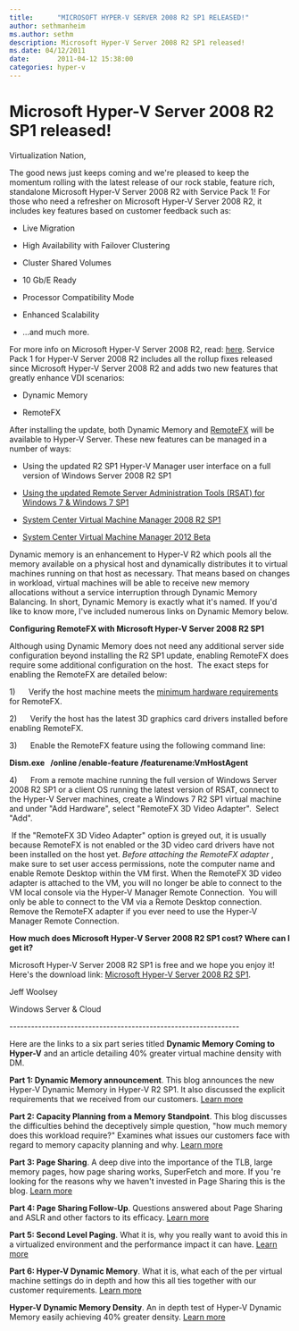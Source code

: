 ```yaml
---
title:      "MICROSOFT HYPER-V SERVER 2008 R2 SP1 RELEASED!"
author: sethmanheim
ms.author: sethm
description: Microsoft Hyper-V Server 2008 R2 SP1 released!
ms.date: 04/12/2011
date:       2011-04-12 15:38:00
categories: hyper-v
---
```

# Microsoft Hyper-V Server 2008 R2 SP1 released!

Virtualization Nation,

The good news just keeps coming and we're pleased to keep the momentum rolling with the latest release of our rock stable, feature rich, standalone Microsoft Hyper-V Server 2008 R2 with Service Pack 1! For those who need a refresher on Microsoft Hyper-V Server 2008 R2, it includes key features based on customer feedback such as:

  * Live Migration

  * High Availability with Failover Clustering

  * Cluster Shared Volumes

  * 10 Gb/E Ready

  * Processor Compatibility Mode

  * Enhanced Scalability

  * …and much more.




For more info on Microsoft Hyper-V Server 2008 R2, read: [here](https://techcommunity.microsoft.com/t5/virtualization/microsoft-hyper-v-server-2008-r2-rtm-more/ba-p/381635). Service Pack 1 for Hyper-V Server 2008 R2 includes all the rollup fixes released since Microsoft Hyper-V Server 2008 R2 and adds two new features that greatly enhance VDI scenarios:

  * Dynamic Memory

  * RemoteFX


After installing the update, both Dynamic Memory and [RemoteFX](https://technet.microsoft.com/library/ff817578\(WS.10\).aspx) will be available to Hyper-V Server. These new features can be managed in a number of ways:

  * Using the updated R2 SP1 Hyper-V Manager user interface on a full version of Windows Server 2008 R2 SP1

  * [Using the updated Remote Server Administration Tools (RSAT) for Windows 7 & Windows 7 SP1](/troubleshoot/windows-server/system-management-components/remote-server-administration-tools)

  * [System Center Virtual Machine Manager 2008 R2 SP1](https://www.microsoft.com/systemcenter/en/us/virtual-machine-manager/vmm-whats-new-r2.aspx)

  * [System Center Virtual Machine Manager 2012 Beta](https://www.microsoft.com/systemcenter/en/us/virtual-machine-manager/vm-vnext-beta.aspx)




Dynamic memory is an enhancement to Hyper-V R2 which pools all the memory available on a physical host and dynamically distributes it to virtual machines running on that host as necessary. That means based on changes in workload, virtual machines will be able to receive new memory allocations without a service interruption through Dynamic Memory Balancing. In short, Dynamic Memory is exactly what it's named. If you'd like to know more, I've included numerous links on Dynamic Memory below.

**Configuring RemoteFX with Microsoft Hyper-V Server 2008 R2 SP1**

Although using Dynamic Memory does not need any additional server side configuration beyond installing the R2 SP1 update, enabling RemoteFX does require some additional configuration on the host.  The exact steps for enabling the RemoteFX are detailed below:

1)      Verify the host machine meets the [minimum hardware requirements](/previous-versions/windows/it-pro/windows-server-2008-R2-and-2008/ff817602(v=ws.10)) for RemoteFX. 

2)      Verify the host has the latest 3D graphics card drivers installed before enabling RemoteFX.

3)      Enable the RemoteFX feature using the following command line:

**Dism.exe   /online /enable-feature /featurename:VmHostAgent**

4)      From a remote machine running the full version of Windows Server 2008 R2 SP1 or a client OS running the latest version of RSAT, connect to the Hyper-V Server machines, create a Windows 7 R2 SP1 virtual machine and under "Add Hardware", select "RemoteFX 3D Video Adapter".  Select "Add".



 If the "RemoteFX 3D Video Adapter" option is greyed out, it is usually because RemoteFX is not enabled or the 3D video card drivers have not been installed on the host yet. _Before attaching the RemoteFX adapter_ , make sure to set user access permissions, note the computer name and enable Remote Desktop within the VM first. When the RemoteFX 3D video adapter is attached to the VM, you will no longer be able to connect to the VM local console via the Hyper-V Manager Remote Connection.  You will only be able to connect to the VM via a Remote Desktop connection.  Remove the RemoteFX adapter if you ever need to use the Hyper-V Manager Remote Connection.

**How much does Microsoft Hyper-V Server 2008 R2 SP1 cost? Where can I get it?**

Microsoft Hyper-V Server 2008 R2 SP1 is free and we hope you enjoy it! Here's the download link: [Microsoft Hyper-V Server 2008 R2 SP1](https://www.microsoft.com/download/details.aspx?id=20196).

Jeff Woolsey

Windows Server & Cloud

\----------------------------------------------------------------

Here are the links to a six part series titled **Dynamic Memory Coming to Hyper-V** and an article detailing 40% greater virtual machine density with DM.

**Part 1: Dynamic Memory announcement**. This blog announces the new Hyper-V Dynamic Memory in Hyper-V R2 SP1. It also discussed the explicit requirements that we received from our customers. [Learn more](https://techcommunity.microsoft.com/t5/virtualization/dynamic-memory-coming-to-hyper-v/ba-p/381719)

**Part 2: Capacity Planning from a Memory Standpoint**. This blog discusses the difficulties behind the deceptively simple question,  "how much memory does this workload require?" Examines what issues our customers face with regard to memory capacity planning and why.  [Learn more](https://techcommunity.microsoft.com/t5/virtualization/dynamic-memory-coming-to-hyper-v-part-2-8230/ba-p/381716)

**Part 3: Page Sharing**. A deep dive into the importance of the TLB, large memory pages, how page sharing works, SuperFetch and more. If you 're looking for the reasons why we haven't invested in Page Sharing this is the blog.  [Learn more](https://techcommunity.microsoft.com/t5/virtualization/dynamic-memory-coming-to-hyper-v-part-3-8230/ba-p/381714)

**Part 4: Page Sharing Follow-Up**. Questions answered about Page Sharing and ASLR and other factors to its efficacy. [Learn more](https://techcommunity.microsoft.com/t5/virtualization/dynamic-memory-coming-to-hyper-v-part-4/ba-p/381771)

**Part 5: Second Level Paging**. What it is, why you really want to avoid this in a virtualized environment and the performance impact it can have. [Learn more](https://techcommunity.microsoft.com/t5/virtualization/repost-dynamic-memory-coming-to-hyper-v-part-5-8230/ba-p/381751)

**Part 6: Hyper-V Dynamic Memory**. What it is, what each of the per virtual machine settings do in depth and how this all ties together with our customer requirements. [Learn more](https://techcommunity.microsoft.com/t5/virtualization/dynamic-memory-coming-to-hyper-v-part-6-8230/ba-p/381811)

**Hyper-V Dynamic Memory Density**. An in depth test of Hyper-V Dynamic Memory easily achieving 40% greater density. [Learn more](https://techcommunity.microsoft.com/t5/virtualization/hyper-v-dynamic-memory-test-for-vdi-density/ba-p/381783)
